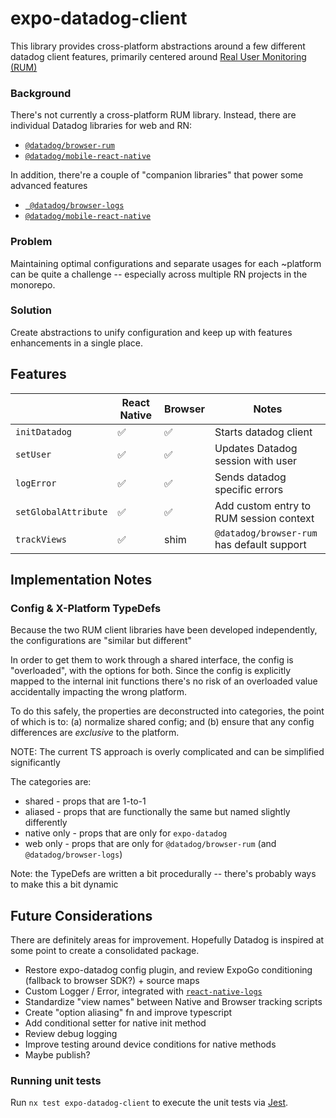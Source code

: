 # expo-datadog-client

This library provides cross-platform abstractions around a few different datadog client features, primarily centered around [Real User Monitoring (RUM)](https://docs.datadoghq.com/real_user_monitoring/)

### Background

There's not currently a cross-platform RUM library. Instead, there are individual Datadog libraries for web and RN:

- [`@datadog/browser-rum`](https://docs.datadoghq.com/real_user_monitoring/browser/)
- [`@datadog/mobile-react-native`](https://docs.datadoghq.com/real_user_monitoring/reactnative/)

In addition, there're a couple of "companion libraries" that power some advanced features

- [` @datadog/browser-logs`](https://docs.datadoghq.com/logs/log_collection/javascript/)
- [`@datadog/mobile-react-native`](https://github.com/DataDog/dd-sdk-reactnative/tree/develop/packages/react-navigation)

### Problem

Maintaining optimal configurations and separate usages for each ~platform can be quite a challenge -- especially across multiple RN projects in the monorepo.

### Solution

Create abstractions to unify configuration and keep up with features enhancements in a single place.

## Features

|                      | React Native | Browser | Notes                                      |
| -------------------- | ------------ | ------- | ------------------------------------------ |
| `initDatadog`        | ✅           | ✅      | Starts datadog client                      |
| `setUser`            | ✅           | ✅      | Updates Datadog session with user          |
| `logError`           | ✅           | ✅      | Sends datadog specific errors              |
| `setGlobalAttribute` | ✅           | ✅      | Add custom entry to RUM session context    |
| `trackViews`         | ✅           | shim    | `@datadog/browser-rum` has default support |

## Implementation Notes

### Config & X-Platform TypeDefs

Because the two RUM client libraries have been developed independently, the configurations are "similar but different"

In order to get them to work through a shared interface, the config is "overloaded", with the options for both. Since the config is explicitly mapped to the internal init functions there's no risk of an overloaded value accidentally impacting the wrong platform.

To do this safely, the properties are deconstructed into categories, the point of which is to: (a) normalize shared config; and (b) ensure that any config differences are _exclusive_ to the platform.

NOTE: The current TS approach is overly complicated and can be simplified significantly

The categories are:

- shared - props that are 1-to-1
- aliased - props that are functionally the same but named slightly differently
- native only - props that are only for `expo-datadog`
- web only - props that are only for `@datadog/browser-rum` (and `@datadog/browser-logs`)

Note: the TypeDefs are written a bit procedurally -- there's probably ways to make this a bit dynamic

## Future Considerations

There are definitely areas for improvement. Hopefully Datadog is inspired at some point to create a consolidated package.

- Restore expo-datadog config plugin, and review ExpoGo conditioning (fallback to browser SDK?) + source maps
- Custom Logger / Error, integrated with [`react-native-logs`](https://www.npmjs.com/package/react-native-logs)
- Standardize "view names" between Native and Browser tracking scripts
- Create "option aliasing" fn and improve typescript
- Add conditional setter for native init method
- Review debug logging
- Improve testing around device conditions for native methods
- Maybe publish?

### Running unit tests

Run `nx test expo-datadog-client` to execute the unit tests via [Jest](https://jestjs.io).
